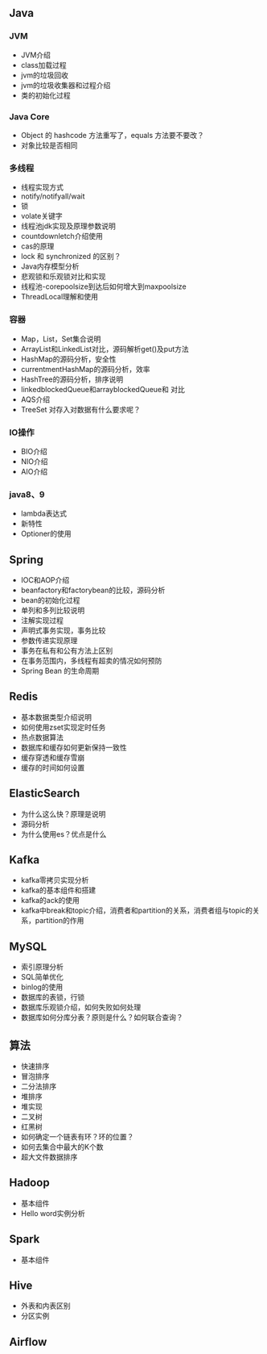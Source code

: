 ## Java

### JVM

* JVM介绍
* class加载过程
* jvm的垃圾回收
* jvm的垃圾收集器和过程介绍
* 类的初始化过程

### Java Core

* Object 的 hashcode 方法重写了，equals 方法要不要改？
* 对象比较是否相同

### 多线程

* 线程实现方式
* notify/notifyall/wait
* 锁
* volate关键字
* 线程池jdk实现及原理参数说明
* countdownletch介绍使用
* cas的原理
* lock 和 synchronized 的区别？
* Java内存模型分析
* 悲观锁和乐观锁对比和实现
* 线程池-corepoolsize到达后如何增大到maxpoolsize
* ThreadLocal理解和使用

### 容器

* Map，List，Set集合说明
* ArrayList和LinkedList对比，源码解析get()及put方法
* HashMap的源码分析，安全性
* currentmentHashMap的源码分析，效率
* HashTree的源码分析，排序说明
* linkedblockedQueue和arrayblockedQueue和 对比
* AQS介绍
* TreeSet 对存入对数据有什么要求呢？

### IO操作

* BIO介绍
* NIO介绍
* AIO介绍

### java8、9

* lambda表达式
* 新特性
* Optioner的使用

## Spring

* IOC和AOP介绍
* beanfactory和factorybean的比较，源码分析
* bean的初始化过程
* 单列和多列比较说明
* 注解实现过程
* 声明式事务实现，事务比较
* 参数传递实现原理
* 事务在私有和公有方法上区别
* 在事务范围内，多线程有超卖的情况如何预防
* Spring Bean 的生命周期

## Redis

* 基本数据类型介绍说明
* 如何使用zset实现定时任务
* 热点数据算法
* 数据库和缓存如何更新保持一致性
* 缓存穿透和缓存雪崩
* 缓存的时间如何设置

## ElasticSearch

* 为什么这么快？原理是说明
* 源码分析
* 为什么使用es？优点是什么

## Kafka

* kafka零拷贝实现分析
* kafka的基本组件和搭建
* kafka的ack的使用
* kafka中break和topic介绍，消费者和partition的关系，消费者组与topic的关系，partition的作用

## MySQL

* 索引原理分析
* SQL简单优化
* binlog的使用
* 数据库的表锁，行锁
* 数据库乐观锁介绍，如何失败如何处理
* 数据库如何分库分表？原则是什么？如何联合查询？

## 算法

* 快速排序
* 冒泡排序
* 二分法排序
* 堆排序
* 堆实现
* 二叉树
* 红黑树
* 如何确定一个链表有环？环的位置？
* 如何去集合中最大的K个数
* 超大文件数据排序

## Hadoop

* 基本组件
* Hello word实例分析

## Spark

* 基本组件

## Hive

* 外表和内表区别
* 分区实例

## Airflow
